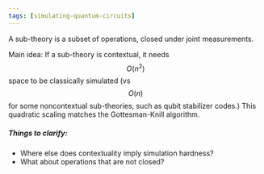 ```yaml
---
tags: [simulating-quantum-circuits]
---
```

A sub-theory is a subset of operations, closed under joint measurements.

Main idea: If a sub-theory is contextual, it needs $$O(n^2)$$ space to be classically simulated (vs $$O(n)$$ for some noncontextual sub-theories, such as qubit stabilizer codes.) This quadratic scaling matches the Gottesman-Knill algorithm.

##### Things to clarify:

* Where else does contextuality imply simulation hardness?
* What about operations that are not closed?
